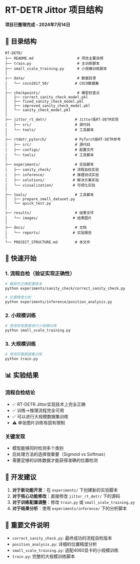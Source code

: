# RT-DETR Jittor 项目结构

**项目已整理完成 - 2024年7月14日**

## 📁 目录结构

```
RT-DETR/
├── README.md                    # 项目主要说明
├── train.py                     # 主训练脚本
├── small_scale_training.py      # 小规模训练脚本
│
├── data/                        # 数据目录
│   └── coco2017_50/            # COCO数据集
│
├── checkpoints/                 # 模型检查点
│   ├── correct_sanity_check_model.pkl
│   ├── fixed_sanity_check_model.pkl
│   ├── improved_sanity_check_model.pkl
│   └── sanity_check_model.pkl
│
├── jittor_rt_detr/             # Jittor版RT-DETR实现
│   ├── src/                    # 源代码
│   └── tools/                  # 工具脚本
│
├── rtdetr_pytorch/             # PyTorch版RT-DETR参考
│   ├── src/                    # 源代码
│   ├── configs/                # 配置文件
│   └── tools/                  # 工具脚本
│
├── experiments/                # 实验脚本
│   ├── sanity_check/          # 流程自检实验
│   ├── inference/             # 推理测试实验
│   ├── solutions/             # 解决方案实验
│   └── visualization/         # 可视化实验
│
├── tools/                      # 工具脚本
│   ├── prepare_small_dataset.py
│   └── quick_test.py
│
├── results/                    # 结果文件
│   └── images/                # 结果图片
│
├── docs/                       # 文档
│   └── reports/               # 实验报告
│
└── PROJECT_STRUCTURE.md        # 本文件
```

## 🚀 快速开始

### 1. 流程自检（验证实现正确性）
```bash
# 最新的正确配置版本
python experiments/sanity_check/correct_sanity_check.py

# 位置精度分析
python experiments/inference/position_analysis.py
```

### 2. 小规模训练
```bash
# 使用现有数据进行小规模训练
python small_scale_training.py
```

### 3. 大规模训练
```bash
# 使用完整数据集训练
python train.py
```

## 📊 实验结果

### 流程自检结论
- ✅ RT-DETR Jittor实现技术上完全正确
- ✅ 训练→推理流程完全可用
- ✅ 可以进行大规模数据集训练
- ⚠️ 单张图片训练有固有限制

### 关键发现
- 模型能够同时检测多个类别
- 后处理方法的选择很重要（Sigmoid vs Softmax）
- 需要足够的训练数据才能获得准确的位置检测

## 🔧 开发建议

1. **对于新功能开发**：在 `experiments/` 下创建新的实验脚本
2. **对于核心功能修改**：直接修改 `jittor_rt_detr/` 下的源码
3. **对于训练配置调整**：修改 `train.py` 或 `small_scale_training.py`
4. **对于结果分析**：使用 `experiments/inference/` 下的分析脚本

## 📝 重要文件说明

- `correct_sanity_check.py`: 最终成功的流程自检版本
- `position_analysis.py`: 详细的位置精度分析
- `small_scale_training.py`: 适配4060显卡的小规模训练
- `train.py`: 完整的大规模训练脚本
